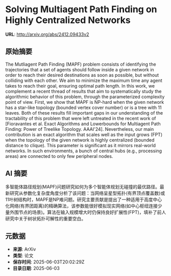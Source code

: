 # Solving Multiagent Path Finding on Highly Centralized Networks

**URL**: http://arxiv.org/abs/2412.09433v2

## 原始摘要

The Mutliagent Path Finding (MAPF) problem consists of identifying the
trajectories that a set of agents should follow inside a given network in order
to reach their desired destinations as soon as possible, but without colliding
with each other. We aim to minimize the maximum time any agent takes to reach
their goal, ensuring optimal path length. In this work, we complement a recent
thread of results that aim to systematically study the algorithmic behavior of
this problem, through the parameterized complexity point of view.
  First, we show that MAPF is NP-hard when the given network has a star-like
topology (bounded vertex cover number) or is a tree with $11$ leaves. Both of
these results fill important gaps in our understanding of the tractability of
this problem that were left untreated in the recent work of [Fioravantes et al.
Exact Algorithms and Lowerbounds for Multiagent Path Finding: Power of Treelike
Topology. AAAI'24]. Nevertheless, our main contribution is an exact algorithm
that scales well as the input grows (FPT) when the topology of the given
network is highly centralized (bounded distance to clique). This parameter is
significant as it mirrors real-world networks. In such environments, a bunch of
central hubs (e.g., processing areas) are connected to only few peripheral
nodes.


## AI 摘要

多智能体路径规划(MAPF)问题研究如何为多个智能体规划无碰撞的最优路径。最新研究从参数化复杂度角度分析了该问题：当网络呈星型拓扑(有界顶点覆盖数)或11叶树结构时，MAPF是NP难问题。研究主要贡献是提出了一种适用于高度中心化网络(有界团距离)的精确算法，该参数能很好模拟现实网络(如中心枢纽连接少量外围节点的场景)。算法在输入规模增大时仍保持良好扩展性(FPT)，填补了前人研究中关于树状拓扑可解性的重要空白。

## 元数据

- **来源**: ArXiv
- **类型**: 论文
- **保存时间**: 2025-06-03T20:02:29Z
- **目录日期**: 2025-06-03
